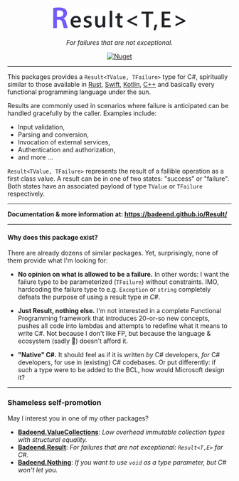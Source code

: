 <p align="center">
  <img src="./docs/images/logo.png" alt="Result" width="300"/>
</p>

<p align="center">
  <em>For failures that are not exceptional.</em>
</p>

<p align="center">
  <a href="https://www.nuget.org/packages/Badeend.Result"><img src="https://img.shields.io/nuget/v/Badeend.Result" alt="Nuget"/></a>
</p>

---

This packages provides a `Result<TValue, TFailure>` type for C#, spiritually similar to those available in [Rust](https://doc.rust-lang.org/std/result/enum.Result.html), [Swift](https://developer.apple.com/documentation/swift/result), [Kotlin](https://kotlinlang.org/api/latest/jvm/stdlib/kotlin/-result/), [C++](https://en.cppreference.com/w/cpp/utility/expected) and basically every functional programming language under the sun.

Results are commonly used in scenarios where failure is anticipated can be handled gracefully by the caller. Examples include:
- Input validation,
- Parsing and conversion,
- Invocation of external services,
- Authentication and authorization,
- and more ...

`Result<TValue, TFailure>` represents the result of a fallible operation as a first class value. A result can be in one of two states: "success" or "failure". Both states have an associated payload of type `TValue` or `TFailure` respectively.

---

**Documentation & more information at: https://badeend.github.io/Result/**

---

#### Why does this package exist?

There are already dozens of similar packages. Yet, surprisingly, none of them provide what I'm looking for:

- **No opinion on what is allowed to be a failure.** In other words: I want the failure type to be parameterized (`TFailure`) without constraints. IMO, hardcoding the failure type to e.g. `Exception` or `string` completely defeats the purpose of using a result type _in C#_.

- **Just Result, nothing else.** I'm not interested in a complete Functional Programming framework that introduces 20-or-so new concepts, pushes all code into lambdas and attempts to redefine what it means to write C#. Not because I don't like FP, but because the language & ecosystem (sadly 🥲) doesn't afford it.

- **"Native" C#.** It should feel as if it is written _by_ C# developers, _for_ C# developers, for use in (existing) C# codebases. Or put differently: if such a type were to be added to the BCL, how would Microsoft design it?

---

### Shameless self-promotion

May I interest you in one of my other packages?

- **[Badeend.ValueCollections](https://badeend.github.io/ValueCollections/)**: _Low overhead immutable collection types with structural equality._
- **[Badeend.Result](https://badeend.github.io/Result/)**: _For failures that are not exceptional: `Result<T,E>` for C#._
- **[Badeend.Nothing](https://github.com/badeend/Nothing)**: _If you want to use `void` as a type parameter, but C# won't let you._